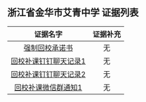 浙江省金华市艾青中学 证据列表
---
|证据名字|证据补充|
|:---:|:---:|
|[强制回校承诺书](https://github.com/No694/Fuck694/blob/main/blacklist/zjjhaqzx/1.jpg)|无|
|[回校补课钉钉聊天记录1](https://github.com/No694/Fuck694/main/blacklist/zjjhaqzx/2.png)|无|
|[回校补课钉钉聊天记录2](https://github.com/No694/Fuck694/main/blacklist/zjjhaqzx/3.png)|无|
|[回校补课微信群通知1](https://github.com/No694/Fuck694/main/blacklist/zjjhaqzx/4.png)|无|

